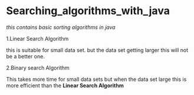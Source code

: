# Searching_algorithms_with_java
<I>this contains basic sorting algorithms in java</I>

1.Linear Search Algorithm
<p>this is suitable for small data set. but the data set getting larger this will not be a better one.</p>

2.Binary search Algorithm
<p>This takes more time for small data sets but when the data set large this is more efficient than the <B>Linear Search Algorithm</b></p>
